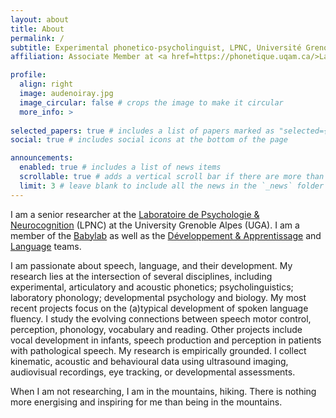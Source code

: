 ```yaml
---
layout: about
title: About
permalink: /
subtitle: Experimental phonetico-psycholinguist, LPNC, Université Grenoble Alpes, France
affiliation: Associate Member at <a href=https://phonetique.uqam.ca/>Laboratoire de Phonétique de l’UQAM, Montréal</a> ;  <a href=https://haskinslabs.org/>Haskins Laboratories</a>  ; <a href=https://speechlabgroningen.nl/>Speech Lab Groningen</a> 

profile:
  align: right
  image: audenoiray.jpg
  image_circular: false # crops the image to make it circular
  more_info: >
  
selected_papers: true # includes a list of papers marked as "selected={true}"
social: true # includes social icons at the bottom of the page

announcements:
  enabled: true # includes a list of news items
  scrollable: true # adds a vertical scroll bar if there are more than 3 news items
  limit: 3 # leave blank to include all the news in the `_news` folder
---
```


I am a senior researcher at the [Laboratoire de Psychologie & Neurocognition](https://lpnc.univ-grenoble-alpes.fr/fr) (LPNC) at the University Grenoble Alpes (UGA). I am a member of the [Babylab](https://lpnc.univ-grenoble-alpes.fr/fr/babylab) as well as the [Développement & Apprentissage](https://lpnc.univ-grenoble-alpes.fr/fr/recherche-0/equipes-recherche/equipe-developpement-et-apprentissage) and [Language](https://lpnc.univ-grenoble-alpes.fr/fr/recherche-0/equipes-recherche/equipe-langage) teams.

I am passionate about speech, language, and their development. My research lies at the intersection of several disciplines, including experimental, articulatory and acoustic phonetics; psycholinguistics; laboratory phonology; developmental psychology and biology. My most recent projects focus on the (a)typical development of spoken language fluency. I study the evolving connections between speech motor control, perception, phonology, vocabulary and reading. Other projects include vocal development in infants, speech production and perception in patients with pathological speech. My research is empirically grounded. I collect kinematic, acoustic and behavioural data using ultrasound imaging, audiovisual recordings, eye tracking, or developmental assessments.

When I am not researching, I am in the mountains, hiking. There is nothing more energising and inspiring for me than being in the mountains.
